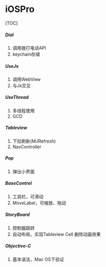 # iOSPro

[TOC]

##### Dial

1. 调用拨打电话API
2. keychain存储

##### UseJs

1. 调用WebView
2. 与Js交互

##### UseThread

1. 多线程使用
2. GCD

##### Tableview

1. 下拉刷新(MJRefresh)
2. NavController

##### Pop

1. 弹出小界面

##### BaseControl

1. 工具栏，可滑动
2. MoveLabel，可缩放、拖动

##### StoryBoard

1. 控制器跳转
2. 自动布局，实现Tableview Cell 删除动画效果

##### Objective-C

1. 基本语法，Mac OS下验证